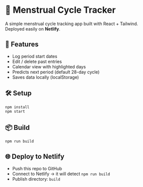 # 🌸 Menstrual Cycle Tracker

A simple menstrual cycle tracking app built with React + Tailwind.  
Deployed easily on **Netlify**.

## 🚀 Features
- Log period start dates
- Edit / delete past entries
- Calendar view with highlighted days
- Predicts next period (default 28-day cycle)
- Saves data locally (localStorage)

## 🛠 Setup
```bash
npm install
npm start
```

## 📦 Build
```bash
npm run build
```

## 🌐 Deploy to Netlify
- Push this repo to GitHub
- Connect to Netlify → it will detect `npm run build`
- Publish directory: `build`
